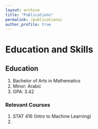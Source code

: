```yaml
---
layout: archive
title: "Publications"
permalink: /publications/
author_profile: true
---
```


# Education and Skills

## Education

1. Bachelor of Arts in Mathematics 
2. Minor: Arabic
3. GPA: 3.42

### Relevant Courses

1. STAT 416 (Intro to Machine Learning)
2.

